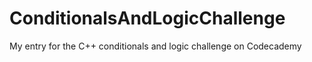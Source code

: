 # ConditionalsAndLogicChallenge
My entry for the C++ conditionals and logic challenge on Codecademy
